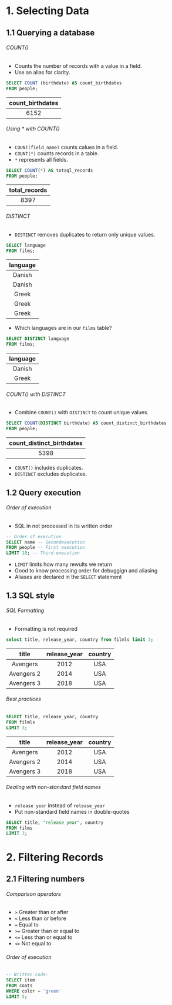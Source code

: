 # 1. Selecting Data

## 1.1 Querying a database

<h6>COUNT()</h6>

- Counts the number of records with a value in a field.
- Use an alias for clarity.

```sql
SELECT COUNT (birthdate) AS count_birthdates
FROM people;
```

| count_birthdates |
| :--------------: |
|       6152       |

<h6>Using * with COUNT()</h6>

- `COUNT(field_name)` counts calues in a field.
- `COUNT(*)` counts records in a table.
- `*` represents all fields.

```sql
SELECT COUNT(*) AS totaql_records
FROM people;
```

| total_records |
| :-----------: |
|     8397      |

<h6>DISTINCT</h6>

- `DISTINCT` removes duplicates to return only unique values.

```sql
SELECT language
FROM films;
```

| language |
| :------: |
|  Danish  |
|  Danish  |
|  Greek   |
|  Greek   |
|  Greek   |

- Which languages are in our `films` table?

```sql
SELECT DISTINCT language
FROM films;
```

| language |
| :------: |
|  Danish  |
|  Greek   |

<h6>COUNT() with DISTINCT</h6>

- Combine `COUNT()` with `DISTINCT` to count unique values.

```sql
SELECT COUNT(DISTINCT birthdate) AS count_distinct_birthdates
FROM people;
```

| count_distinct_birthdates |
| :-----------------------: |
|           5398            |

- `COUNT()` includes duplicates.
- `DISTINCT` excludes duplicates.

## 1.2 Query execution

<h6>Order of execution</h6>

- SQL in not processed in its written order

```sql
-- Order of execution
SELECT name -- Secondexecution
FROM people -- First execution
LIMIT 10; -- Third execution
```

- `LIMIT` limits how many rewults we return
- Good to know processing order for debuggign and aliasing
- Aliases are declared in the `SELECT` statement

## 1.3 SQL style

<h6>SQL Formatting</h6>

- Formatting is not required

```sql
select title, release_year, country from filmls limit 3;
```

|   title    | release_year | country |
| :--------: | :----------: | :-----: |
|  Avengers  |     2012     |   USA   |
| Avengers 2 |     2014     |   USA   |
| Avengers 3 |     2018     |   USA   |

<h6>Best practices</h6>

```sql
SELECT title, release_year, country
FROM filmls
LIMIT 3;
```

|   title    | release_year | country |
| :--------: | :----------: | :-----: |
|  Avengers  |     2012     |   USA   |
| Avengers 2 |     2014     |   USA   |
| Avengers 3 |     2018     |   USA   |

<h6>Dealing with non-standard field names</h6>

- `release year` instead of `release_year`
- Put non-standard field names in double-quotes

```sql
SELECT title, "release year", country
FROM films
LIMIT 3;
```

# 2. Filtering Records

## 2.1 Filtering numbers

<h6>Comparison aperators</h6>

- `>` Greater than or after
- `<` Less than or before
- `=` Equal to
- `>=` Greater than or equal to
- `<=` Less than or equal to
- `<>` Not equal to

<h6>Order of execution</h6>

```sql
-- Written code:
SELECT item
FROM coats
WHERE color = 'green'
LIMIT 5;
```
